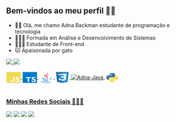 ## Bem-vindos ao meu perfil 🌻🌼

- 👩🏻 Olá, me chamo Adna Backman estudante de programação e tecnologia
- 👩🏻‍🎓 Formada em Análise e Desenvolvimento de Sistemas
- 👩🏻‍💻 Estudante de Front-end
- 🐱 Apaixonada por gato
<div>
   <a href="https://github.com/adnabackman">
   <img height="180em" src="https://github-readme-stats.vercel.app/api?username=adnabackman&show_icons=true&theme=synthwave&include_all_commits=true&count_private=true"/>
   <img height="180em" src="https://github-readme-stats.vercel.app/api/top-langs/?username=adnabackman&layout=compact&langs_count=6&theme=synthwave"/>
  

</div>
<div style="display: inline_block"><br>
  <img align="center" alt="Adna-Js" height="30" width="40" src="https://raw.githubusercontent.com/devicons/devicon/master/icons/javascript/javascript-plain.svg">
  <img align="center" alt="Adna-Typescript" height="30" width="40" src="https://raw.githubusercontent.com/devicons/devicon/master/icons/typescript/typescript-original.svg">
  <img align="center" alt="Adna-Typescript" height="30" width="40" src="https://raw.githubusercontent.com/devicons/devicon/master/icons/java/java-original.svg"
  <img align="center" alt="Adna-HTML" height="30" width="40" src="https://raw.githubusercontent.com/devicons/devicon/master/icons/html5/html5-original.svg">
  <img align="center" alt="Adna-CSS" height="30" width="40" src="https://raw.githubusercontent.com/devicons/devicon/master/icons/css3/css3-original.svg">
  <img align="center" alt="Adna-Java" height="30" width="40" src="https://cdn.jsdelivr.net/gh/devicons/devicon/icons/java/java-original.svg">
  <img align="center" alt="Adna-Python" height="30" width="40" src="https://raw.githubusercontent.com/devicons/devicon/master/icons/python/python-original.svg">
  
</div>

<br>

### Minhas Redes Sociais 👩🏻‍💻

<div> 
  <a href="https://instagram.com/adnabackman" target="_blank"><img src="https://img.shields.io/badge/-Instagram-%23E4405F?style=for-the-badge&logo=instagram&logoColor=white" target="_blank"></a>
 <a href="https://discord.com/channels/@adnabackman" target="_blank"><img src="https://img.shields.io/badge/Discord-7289DA?style=for-the-badge&logo=discord&logoColor=white" target="_blank"></a> 
  <a href = "mailto:adnabackman@gmail.com"><img src="https://img.shields.io/badge/-Gmail-%23333?style=for-the-badge&logo=gmail&logoColor=white" target="_blank"></a>
  <a href="https://www.linkedin.com/in/adna-backman-7678ba234/" target="_blank"><img src="https://img.shields.io/badge/-LinkedIn-%230077B5?style=for-the-badge&logo=linkedin&logoColor=white" target="_blank"></a> 
  
</div>
